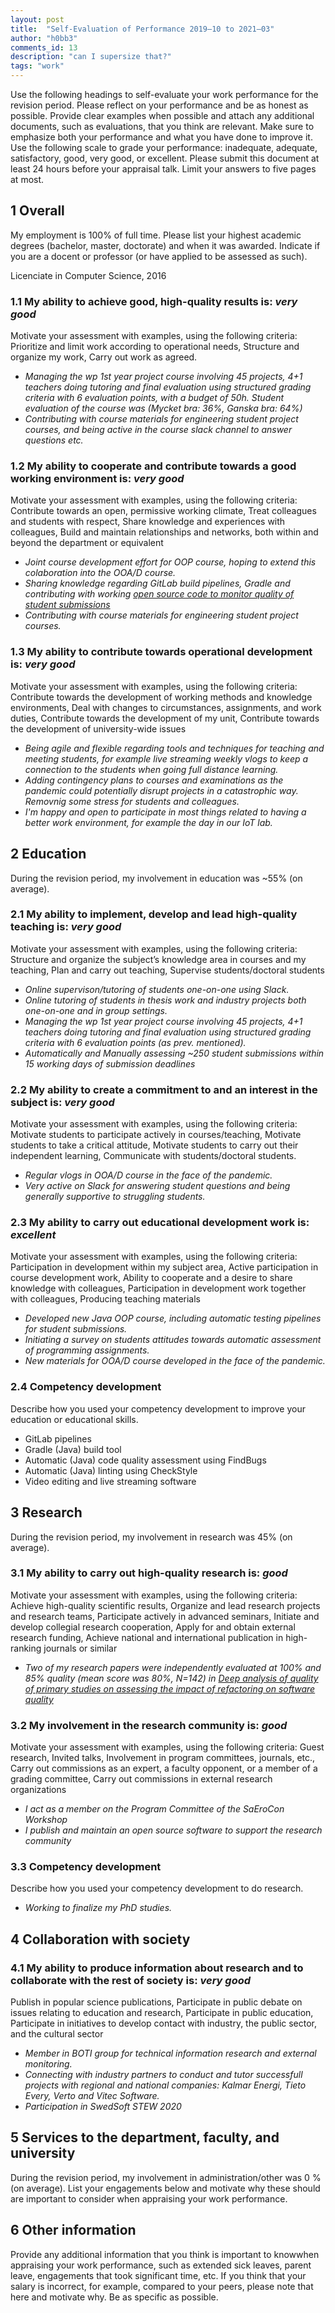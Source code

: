 ```yaml
---
layout: post
title:  "Self-Evaluation of Performance 2019–10 to 2021–03"
author: "h0bb3"
comments_id: 13
description: "can I supersize that?"
tags: "work"
---
```

Use the following headings to self-evaluate your work performance for the revision period. Please reflect on your performance and be as honest as possible. Provide clear examples when possible and attach any additional documents, such as evaluations, that you think are relevant. Make sure to emphasize both your performance and what you
have done to improve it.
Use the following scale to grade your performance: inadequate, adequate, satisfactory, good, very good, or excellent.
Please submit this document at least 24 hours before your appraisal talk. Limit your answers to five pages at most.

## 1 Overall
My employment is 100% of full time.
Please list your highest academic degrees (bachelor, master, doctorate) and when it was awarded. Indicate if you are a docent or professor (or have applied to be assessed as such).

Licenciate in Computer Science, 2016

### 1.1 My ability to achieve good, high-quality results is: _very good_
Motivate your assessment with examples, using the following criteria:
Prioritize and limit work according to operational needs, Structure and organize my work, Carry out work as agreed.

* _Managing the wp 1st year project course involving 45 projects, 4+1 teachers doing tutoring and final evaluation using structured grading criteria with 6 evaluation points, with a budget of 50h. Student evaluation of the course was (Mycket bra: 36%, Ganska bra: 64%)_
* _Contributing with course materials for engineering student project courses, and being active in the course slack channel to answer questions etc._

### 1.2 My ability to cooperate and contribute towards a good working environment is: _very good_
Motivate your assessment with examples, using the following criteria: Contribute towards an open, permissive working climate, Treat colleagues and students with respect, Share knowledge and experiences with colleagues, Build and maintain relationships and networks, both within and beyond the department or equivalent

* _Joint course development effort for OOP course, hoping to extend this colaboration into the OOA/D course._
* _Sharing knowledge regarding GitLab build pipelines, Gradle and contributing with working [open source code to monitor quality of student submissions](https://github.com/tobias-dv-lnu/log/tree/main/code/gitlab-code-quality-as-unit-tests)_
* _Contributing with course materials for engineering student project courses._

### 1.3 My ability to contribute towards operational development is: _very good_
Motivate your assessment with examples, using the following criteria: Contribute towards the development of working methods and knowledge environments, Deal with changes to circumstances, assignments, and work duties, Contribute towards the development of my unit, Contribute towards the development of university-wide issues

* _Being agile and flexible regarding tools and techniques for teaching and meeting students, for example live streaming weekly vlogs to keep a connection to the students when going full distance learning._
* _Adding contingency plans to courses and examinations as the pandemic could potentially disrupt projects in a catastrophic way. Removnig some stress for students and colleagues._
* _I'm happy and open to participate in most things related to having a better work environment, for example the day in our IoT lab._

## 2 Education
During the revision period, my involvement in education was ~55% (on average).

### 2.1 My ability to implement, develop and lead high-quality teaching is: _very good_
Motivate your assessment with examples, using the following criteria: Structure and organize the subject’s knowledge area in courses and my teaching, Plan and carry out teaching, Supervise students/doctoral students

* _Online supervison/tutoring of students one-on-one using Slack._
* _Online tutoring of students in thesis work and industry projects both one-on-one and in group settings._
* _Managing the wp 1st year project course involving 45 projects, 4+1 teachers doing tutoring and final evaluation using structured grading criteria with 6 evaluation points (as prev. mentioned)._
* _Automatically and Manually assessing ~250 student submissions within 15 working days of submission deadlines_

### 2.2 My ability to create a commitment to and an interest in the subject is: _very good_
Motivate your assessment with examples, using the following criteria: Motivate students to participate actively in courses/teaching, Motivate students to take a critical attitude, Motivate students to carry out their independent learning, Communicate with students/doctoral students.

* _Regular vlogs in OOA/D course in the face of the pandemic._
* _Very active on Slack for answering student questions and being generally supportive to struggling students._

### 2.3 My ability to carry out educational development work is: _excellent_
Motivate your assessment with examples, using the following criteria: Participation in development within my subject area, Active participation in course development work, Ability to cooperate and a desire to share knowledge with colleagues, Participation in development work together with colleagues, Producing teaching materials

* _Developed new Java OOP course, including automatic testing pipelines for student submissions._
* _Initiating a survey on students attitudes towards automatic assessment of programming assignments._
* _New materials for OOA/D course developed in the face of the pandemic._
  

### 2.4 Competency development
Describe how you used your competency development to improve your education or educational skills.

* GitLab pipelines
* Gradle (Java) build tool
* Automatic (Java) code quality assessment using FindBugs
* Automatic (Java) linting using CheckStyle
* Video editing and live streaming software

## 3 Research
During the revision period, my involvement in research was 45% (on average).

### 3.1 My ability to carry out high-quality research is: _good_
Motivate your assessment with examples, using the following criteria: Achieve high-quality scientific results, Organize and lead research projects and research teams, Participate actively in advanced seminars, Initiate and develop collegial research cooperation, Apply for and obtain external research funding, Achieve national and international publication in high-ranking journals or similar

* _Two of my research papers were independently evaluated at 100% and 85% quality (mean score was 80%, N=142) in [Deep analysis of quality of primary studies on assessing the impact of refactoring on software quality](https://www.sciencedirect.com/science/article/pii/S2214785320388258)_

### 3.2 My involvement in the research community is: _good_
Motivate your assessment with examples, using the following criteria: Guest research, Invited talks, Involvement in program committees, journals, etc., Carry out commissions as an expert, a faculty opponent, or a member of a grading committee, Carry out commissions in external research organizations

* _I act as a member on the Program Committee of the SaEroCon Workshop_
* _I publish and maintain an open source software to support the research community_

### 3.3 Competency development
Describe how you used your competency development to do research.
* _Working to finalize my PhD studies._

## 4 Collaboration with society
### 4.1 My ability to produce information about research and to collaborate with the rest of society is: _very good_
Publish in popular science publications, Participate in public debate on issues relating to education and research, Participate in public education, Participate in initiatives to develop contact with industry, the public sector, and the cultural sector
 
* _Member in BOTI group for technical information research and external monitoring._
* _Connecting with industry partners to conduct and tutor successfull projects with regional and national companies: Kalmar Energi, Tieto Every, Verto and Vitec Software._
* _Participation in SwedSoft STEW 2020_ 

## 5 Services to the department, faculty, and university
During the revision period, my involvement in administration/other was 0 % (on average).
List your engagements below and motivate why these should are important to consider when appraising your work performance.

## 6 Other information
Provide any additional information that you think is important to knowwhen appraising your work performance, such as extended sick leaves, parent leave, engagements that
took significant time, etc. If you think that your salary is incorrect, for example, compared to your peers, please note that here and motivate why. Be as specific as possible.
